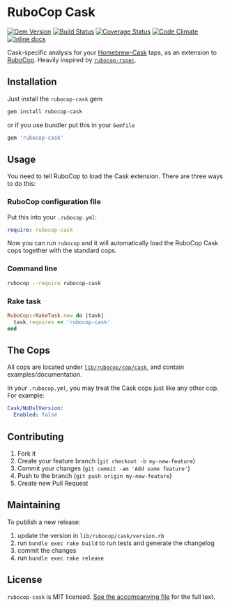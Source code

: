 # RuboCop Cask

[![Gem Version](https://badge.fury.io/rb/rubocop-cask.svg)](http://badge.fury.io/rb/rubocop-cask)
[![Build Status](https://travis-ci.org/Homebrew/rubocop-cask.svg?branch=master)](https://travis-ci.org/Homebrew/rubocop-cask)
[![Coverage Status](https://img.shields.io/codeclimate/coverage/github/Homebrew/rubocop-cask.svg)](https://codeclimate.com/github/Homebrew/rubocop-cask)
[![Code Climate](https://codeclimate.com/github/Homebrew/rubocop-cask/badges/gpa.svg)](https://codeclimate.com/github/Homebrew/rubocop-cask)
[![Inline docs](https://inch-ci.org/github/Homebrew/rubocop-cask.svg)](https://inch-ci.org/github/Homebrew/rubocop-cask)

Cask-specific analysis for your [Homebrew-Cask](https://github.com/caskroom/homebrew-cask) taps, as an extension to
[RuboCop](https://github.com/bbatsov/rubocop). Heavily inspired by [`rubocop-rspec`](https://github.com/nevir/rubocop-rspec).

## Installation

Just install the `rubocop-cask` gem

```bash
gem install rubocop-cask
```

or if you use bundler put this in your `Gemfile`

```ruby
gem 'rubocop-cask'
```


## Usage

You need to tell RuboCop to load the Cask extension. There are three ways to do this:

### RuboCop configuration file

Put this into your `.rubocop.yml`:

```yaml
require: rubocop-cask
```

Now you can run `rubocop` and it will automatically load the RuboCop Cask cops together with the standard cops.

### Command line

```bash
rubocop --require rubocop-cask
```

### Rake task

```ruby
RuboCop::RakeTask.new do |task|
  task.requires << 'rubocop-cask'
end
```


## The Cops

All cops are located under [`lib/rubocop/cop/cask`](lib/rubocop/cop/cask), and contain examples/documentation.

In your `.rubocop.yml`, you may treat the Cask cops just like any other cop. For example:

```yaml
Cask/NoDslVersion:
  Enabled: false
```


## Contributing

1. Fork it
2. Create your feature branch (`git checkout -b my-new-feature`)
3. Commit your changes (`git commit -am 'Add some feature'`)
4. Push to the branch (`git push origin my-new-feature`)
5. Create new Pull Request


## Maintaining

To publish a new release:

  1. update the version in `lib/rubocop/cask/version.rb`
  2. run `bundle exec rake build` to run tests and generate the changelog
  3. commit the changes
  4. run `bundle exec rake release`


## License

`rubocop-cask` is MIT licensed. [See the accompanying file](MIT-LICENSE.md) for
the full text.
